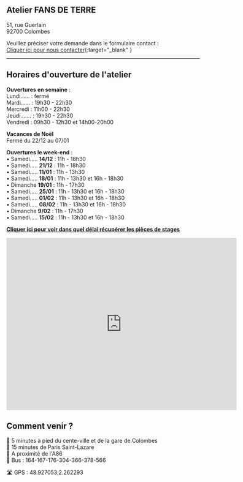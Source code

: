 ## Atelier FANS DE TERRE  
51, rue Guerlain  
92700 Colombes  

Veuillez préciser votre demande dans le formulaire contact :  
[Cliquer ici pour nous contacter](https://docs.google.com/forms/d/e/1FAIpQLScDnAGxa7UlusJ0sVcahW_FnYDXCc4BQsAE5W8vGXzb9_z4pg/viewform?entry.1318731939&entry.625861564&entry.1682638982&entry.1661862399&entry.635975601){:target="_blank" }   


---  
## Horaires d'ouverture de l'atelier      

**Ouvertures en semaine** :     
Lundi...... : fermé  
Mardi...... : 19h30 - 22h30  
Mercredi :  11h00 - 22h30  
Jeudi....... : 19h30 - 22h30   
Vendredi : 09h30 - 12h30 et 14h00-20h00   

**Vacances de Noël**  
Fermé du 22/12 au 07/01  

**Ouvertures le week-end** :     
•	Samedi..... **14/12** : 11h - 18h30   
•	Samedi..... **21/12** : 11h - 18h30   
•	Samedi..... **11/01** : 11h - 13h30         
•	Samedi..... **18/01** : 11h - 13h30 et 16h - 18h30   
•	Dimanche **19/01** : 11h - 17h30  
•	Samedi..... **25/01** : 11h - 13h30 et 16h - 18h30   
•	Samedi..... **01/02** : 11h - 13h30 et 16h - 18h30   
•	Samedi..... **08/02** : 11h - 13h30 et 16h - 18h30   
•	Dimanche **9/02** : 11h - 17h30  
•	Samedi..... **15/02** : 11h - 13h30 et 16h - 18h30   

  
**[Cliquer ici pour voir dans quel délai récupérer les pièces de stages](recuperation_pieces)**  
  
<iframe src="https://www.google.com/maps/embed?pb=!1m18!1m12!1m3!1d2621.3848954030345!2d2.260071015676809!3d48.92711037929425!2m3!1f0!2f0!3f0!3m2!1i1024!2i768!4f13.1!3m3!1m2!1s0x47e665e842c643b1%3A0x925e853e4532c!2sAtelier%20Fans%20de%20Terre!5e0!3m2!1sfr!2sfr!4v1614334056042!5m2!1sfr!2sfr" width="600" height="450" style="border:0;" allowfullscreen="" loading="lazy"></iframe>
 
## Comment venir ?

:footprints: 5 minutes à pied du cente-ville et de la gare de Colombes  
:train2: 15 minutes de Paris Saint-Lazare  
:car: A proximité de l'A86  
:bus: Bus : 164-167-176-304-366-378-566

 :motorway: GPS : 48.927053,2.262293

